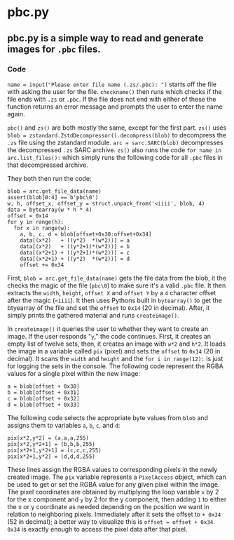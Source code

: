 # pbc.py

## pbc.py is a simple way to read and generate images for `.pbc` files.

### Code

`name = input("Please enter file name (.zs/.pbc): ")` starts off the file with asking the user for the file. `checkname()` then runs which checks if the file ends with `.zs` or `.pbc`. If the file does not end with either of these the function returns an error message and prompts the user to enter the name again.

`pbc()` and `zs()` are both mostly the same, except for the first part. `zs()` uses `blob = zstandard.ZstdDecompressor().decompress(blob)` to decompress the `.zs` file using the zstandard module. `arc = sarc.SARC(blob)` decompresses the decompressed `.zs` SARC archive. `zs()` also runs the code `for name in arc.list_files():` which simply runs the following code for all `.pbc` files in that decompressed archive.

They both then run the code:

```
blob = arc.get_file_data(name)
assert(blob[0:4] == b'pbc\0')
w, h, offset_x, offset_y = struct.unpack_from('<iiii', blob, 4)
data = bytearray(w * h * 4)
offset = 0x14
for y in range(h):
  for x in range(w):
    a, b, c, d = blob[offset+0x30:offset+0x34]
    data[(x*2)   + ((y*2)  *(w*2))] = a
    data[(x*2)   + ((y*2+1)*(w*2))] = b
    data[(x*2+1) + ((y*2+1)*(w*2))] = c
    data[(x*2+1) + ((y*2)  *(w*2))] = d
    offset += 0x34
```

First, `blob = arc.get_file_data(name)` gets the file data from the blob, it the checks the magic of the file (`pbc\0`) to make sure it's a valid `.pbc` file. It then extracts the `width`, `height`, `offset X` and `offset Y` by a `4` character offset after the magic (`<iiii`). It then uses Pythons built in `bytearray()` to get the btyearray of the file and set the `offset` to `0x14` (20 in decimal). After, it simply prints the gathered material and runs `createimage()`.

In `createimage()` it queries the user to whether they want to create an image. If the user responds "`y`," the code continues. First, it creates an empty list of twelve sets, then, it creates an image with `w*2` and `h*2`. It loads the image in a variable called `pix` (pixel) and sets the `offset` to `0x14` (20 in decimal). It scans the `width` and `height` and the `for i in range(12):` is just for logging the sets in the console. The following code represent the RGBA values for a single pixel within the new image:

```
a = blob[offset + 0x30]
b = blob[offset + 0x31]
c = blob[offset + 0x32]
d = blob[offset + 0x33]
```

The following code selects the appropriate byte values from `blob` and assigns them to variables `a`, `b`, `c`, and `d`:

```
pix[x*2,y*2] = (a,a,a,255)
pix[x*2,y*2+1] = (b,b,b,255)
pix[x*2+1,y*2+1] = (c,c,c,255)
pix[x*2+1,y*2] = (d,d,d,255)
```

These lines assign the RGBA values to corresponding pixels in the newly created image. The `pix` variable represents a `PixelAccess` object, which can be used to get or set the RGBA value for any given pixel within the image. The pixel coordinates are obtained by multiplying the loop variable `x` by 2 for the x component and `y` by 2 for the y component, then adding `1` to either the x or y coordinate as needed depending on the position we want in relation to neighboring pixels. Immediately after it sets the offset to `+ 0x34` (52 in decimal); a better way to visualize this is `offset = offset + 0x34`. `0x34` is exactly enough to access the pixel data after that pixel.
